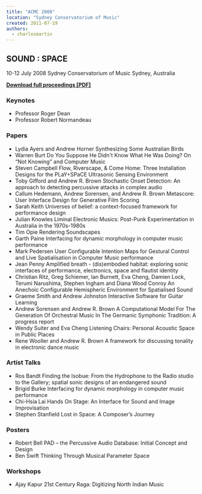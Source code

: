 ```yaml
---
title: "ACMC 2008"
location: "Sydney Conservatorium of Music"
created: 2011-07-19
authors: 
  - charlesmartin
---
```


## **SOUND : SPACE**

10-12 July 2008 Sydney Conservatorium of Music Sydney, Australia

[**Download full proceedings \[PDF\]**](assets/ACMC08.pdf)

### **Keynotes**

- Professor Roger Dean
- Professor Robert Normandeau

### **Papers**

- Lydia Ayers and Andrew Horner Synthesizing Some Australian Birds
- Warren Burt Do You Suppose He Didn't Know What He Was Doing? On “Not Knowing” and Computer Music
- Steven Campbell Flow, Riverscape, & Come Home: Three Installation Designs for the PLaY+SPaCE Ultrasonic Sensing Environment
- Toby Gifford and Andrew R. Brown Stochastic Onset Detection: An approach to detecting percussive attacks in complex audio
- Callum Hedemann, Andrew Sorensen, and Andrew R. Brown Metascore: User Interface Design for Generative Film Scoring
- Sarah Keith Universes of belief: a context-focused framework for performance design
- Julian Knowles Liminal Electronic Musics: Post-Punk Experimentation in Australia in the 1970s-1980s
- Tim Opie Rendering Soundscapes
- Garth Paine Interfacing for dynamic morphology in computer music performance
- Mark Pedersen User Configurable Intention Maps for Gestural Control and Live Spatialisation in Computer Music performance
- Jean Penny Amplified breath - (dis)embodied habitat: exploring sonic interfaces of performance, electronics, space and flautist identity
- Christian Ritz, Greg Schiemer, Ian Burnett, Eva Cheng, Damien Lock, Terumi Narushima, Stephen Ingham and Diana Wood Conroy An Anechoic Configurable Hemispheric Environment for Spatialised Sound
- Graeme Smith and Andrew Johnston Interactive Software for Guitar Learning
- Andrew Sorensen and Andrew R. Brown A Computational Model For The Generation Of Orchestral Music In The Germanic Symphonic Tradition: A progress report
- Wendy Suiter and Eva Cheng Listening Chairs: Personal Acoustic Space in Public Places
- Rene Wooller and Andrew R. Brown A framework for discussing tonality in electronic dance music

### **Artist Talks**

- Ros Bandt Finding the Isobue: From the Hydrophone to the Radio studio to the Gallery; spatial sonic designs of an endangered sound
- Brigid Burke Interfacing for dynamic morphology in computer music performance
- Chi-Hsia Lai Hands On Stage: An Interface for Sound and Image Improvisation
- Stephen Stanfield Lost in Space: A Composer’s Journey

### **Posters**

- Robert Bell PAD – the Percussive Audio Database: Initial Concept and Design
- Ben Swift Thinking Through Musical Parameter Space

### **Workshops**

- Ajay Kapur 21st Century Raga: Digitizing North Indian Music
